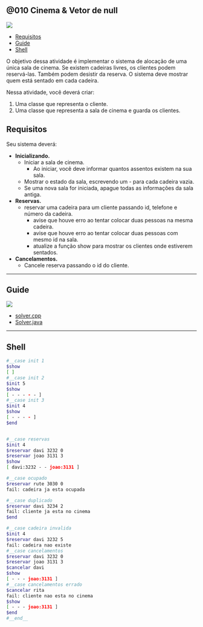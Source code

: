 ## @010 Cinema & Vetor de null

![](https://raw.githubusercontent.com/qxcodepoo/arcade/master/base/010/cover.jpg)

[](toc)

- [Requisitos](#requisitos)
- [Guide](#guide)
- [Shell](#shell)
[](toc)


O objetivo dessa atividade é implementar o sistema de alocação de uma única sala de cinema. Se existem cadeiras livres, os clientes podem reservá-las. Também podem desistir da reserva. O sistema deve mostrar quem está sentado em cada cadeira.

Nessa atividade, você deverá criar:

1. Uma classe que representa o cliente.
2. Uma classe que representa a sala de cinema e guarda os clientes.

## Requisitos
Seu sistema deverá:

- **Inicializando.** 
    - Iniciar a sala de cinema. 
        - Ao iniciar, você deve informar quantos assentos existem na sua sala.
    - Mostrar o estado da sala, escrevendo um - para cada cadeira vazia.
    - Se uma nova sala for iniciada, apague todas as informações da sala antiga.
- **Reservas.** 
    - reservar uma cadeira para um cliente passando id, telefone e número da cadeira.
        - avise que houve erro ao tentar colocar duas pessoas na mesma cadeira.
        - avise que houve erro ao tentar colocar duas pessoas com mesmo id na sala.
        - atualize a função show para mostrar os clientes onde estiverem sentados.
- **Cancelamentos.** 
    - Cancele reserva passando o id do cliente.



***
## Guide
![](https://raw.githubusercontent.com/qxcodepoo/arcade/master/base/010/diagrama.png)

- [solver.cpp](https://raw.githubusercontent.com/qxcodepoo/arcade/master/base/010/.cache/draft.cpp)
- [Solver.java](https://raw.githubusercontent.com/qxcodepoo/arcade/master/base/010/.cache/draft.java)

***
## Shell

```bash
#__case init 1
$show
[ ]
#__case init 2
$init 5
$show
[ - - - - - ]
#__case init 3
$init 4
$show
[ - - - - ]
$end
```

```sh

#__case reservas
$init 4
$reservar davi 3232 0
$reservar joao 3131 3
$show
[ davi:3232 - - joao:3131 ]

#__case ocupado
$reservar rute 3030 0
fail: cadeira ja esta ocupada

#__case duplicado
$reservar davi 3234 2
fail: cliente ja esta no cinema
$end
```

```sh
#__case cadeira invalida
$init 4
$reservar davi 3232 5
fail: cadeira nao existe
#__case cancelamentos
$reservar davi 3232 0
$reservar joao 3131 3
$cancelar davi
$show
[ - - - joao:3131 ]
#__case cancelamentos errado
$cancelar rita
fail: cliente nao esta no cinema
$show
[ - - - joao:3131 ]
$end
#__end__
```











